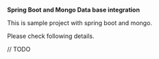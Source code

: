 **Spring Boot and Mongo Data base integration**

This is sample project with spring boot and mongo.

Please check following details.

// TODO
